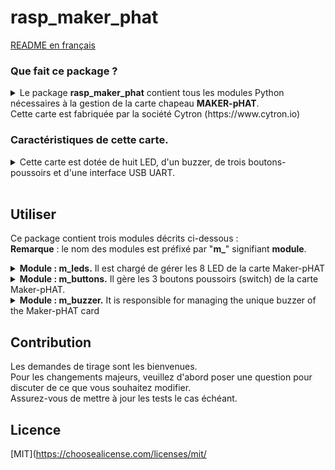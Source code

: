 # rasp_maker_phat

[README en français](./FR_README.md)

### Que fait ce package ?
<details>
<summary>Le package <b>rasp_maker_phat</b> contient tous les modules Python nécessaires à la gestion de la carte chapeau <b>MAKER-pHAT</b>.<br>Cette carte est fabriquée par la société Cytron (https://www.cytron.io)</summary><br>
   
Exemple de montages sur modules Raspberry Pi 3B+ ou Pi Zero.<br><br>

![](./maker-pHat-card-monted.png )

</details>


### Caractéristiques de cette carte.
<details>
<summary>Cette carte est dotée de huit LED, d'un buzzer, de trois boutons-poussoirs et d'une interface USB UART.<br><br></summary>

>- Sa taille est la même que celle d'un module Raspberry Pi Zero. Il s'intègre parfaitement à la série de types Pi Zero SBC<br>
(SBC : ordinateur monocarte)<br>
>- Il est également compatible avec les tailles Raspberry Pi : <br>
> - Taille standard : 3B/3B+/4B1GB/4B2GB/4B4GB<br>
> - Taille moyenne : 3A+<br>
> - Petite taille : Pi Zero/W/WH..<br>
>- Son brochage est entièrement compatible avec le Bus GPIO des modules Raspberry.
>- Les 8 LEDs sont sélectionnables via les pins GPIO (17, 18, 27, 22, 25, 12, 13, 19) en mode BCM.<br>
>- Les trois boutons poussoirs sont programmables via les broches GPIO (21,19,20) en mode BCM. <br>
>- Le Buzzer peut être activé sur la broche (GPIO 26) en mode BCM.<br>
>- Les broches GPIO affectées à chaque fonctionnalité sont clairement identifiées (sérigraphiées) sur le circuit imprimé.<br>Y compris SPI, UART, I2C, 5V, 3.3V, et GND.<br>
>- Son entrée USB fait office d'entrée d'alimentation et de ports UART.
>- Sa tension d'entrée USB est de 5v. La source peut être un PC, une batterie externe ou un adaptateur secteur.<br>
     Il peut également être alimenté par le BUS 5V du module Raspberry Pi.

  <br><br>
**Pour plus d'informations, consulter le site du fabricant** [CyTRON](https://www.cytron.io/c-raspberry-pi-hat#/-c616/cytron-m11/sort=p.number_sales/order=DESC/limit=20/minPrice=/maxPrice=)<br><br>>


![](/Documents/EN_Maker-pHAT_Overview.png)


</details>

## Utiliser

Ce package contient trois modules décrits ci-dessous :
<br>**Remarque** : le nom des modules est préfixé par "**m_**" signifiant **module**.

<details>
<summary><b>Module : m_leds.</b> Il est chargé de gérer les 8 LED de la carte Maker-pHAT</summary><br>

> <details>
> <summary><b>Méthodes</b> :</summary><br>
>
>> <details>
>> <summary><b>flash( led_n , tempo = 1.0 )</b></summary><br>
>>
>>>- **AIM** : La LED concernée s'allume <b>ON</b>, puis <b>tempo</b> secondes plus tard la LED s'etteind. <br><br>
>>>- **PARAMETRE** :
>>> - **led_n** : indice des LED.
>>> - entier [0, 7]
>>> - led_n = 0 pour la LED à l'extrême droite de la carte Maker-pHAT.
>>> - led_n = 7 pour la LED à l'extrême gauche de la carte Maker-pHAT.<br><br>
>>> - **tempo** : float, ]0, oo[
>>> - Temps (en secondes) pendant lequel la Led 'led_n' sera **ON**. Passé ce délai, elle  passe à l'état **OFF**.<br>
>>> Par défaut **tempo** = 1,0 seconde<br><br>
>> </details>
>>
>> <details>
>> <summary><b>flash_mask(mask = 0xFF, tempo = 1.0)</b></summary><br>
>>
>>>- **AIM** : La ou les LED concernées s'allument, puis une fois le tempo écoulée, les mêmes LED s'éteignent.<br><br>
>>>- **PARAMETRE** :
>>> - **mask** : masque de 8 bits, chaque bit est associé à une LED.
>>> - **int** [0x00, 0xFF]
>>> - mask = 0x01 est associé à la LED située à l'extrême droite de la carte Maker-pHAT.
>>> - mask = 0x80 est associé à la LED située à l'extrême gauche de la carte Maker-pHAT.
>>> - mask = 0b01010101 = 0x55 est associé aux LEDS d'index {6, 4, 2, 0}
>>> - mask = 0xFF est associé aux LEDS  d'index {7, 6, 5, 4, 3, 2, 1, 0}<br><br>
>>> - **tempo** : **float**, ]0, oo[
>>> - Temps (en secondes) pendant lequel la ou les  Led seront **ON**. Passé ce délai, elles passeront à l'état **OFF**.<br>
>>> Par défaut **tempo** = 1,0 seconde<br><br>
>> </details>
>>
>> <details>
>> <summary><b>set_on_leds(mask = 0x00)</b></summary><br>
>>
>>>- **AIM** : La ou les LED concernées s'allument **ON**.</b></b>
>>>- **PARAMETRE** :
>>> - **mask** : masque de 8 bits, chaque bit est associé à une LED.
>>> - **int** [0x00, 0xFF]
>>> - mask = 0x01 est associé à la LED située à l'extrême droite de la carte Maker-pHAT.
>>> - mask = 0x80 est associé à la LED située à l'extrême gauche de la carte Maker-pHAT.
>>> - mask = 0b01010101 = 0x55 est associé aux LEDS d'index {6, 4, 2, 0}
>>> - mask = 0xFF est associé aux LEDS d'index {7, 6, 5, 4, 3, 2, 1, 0}<br><br>
>>> - **REMARQUE 1** : si masque = 0x00 alors l'état des 8 LED ne sera pas modifié.
>>> - **REMARQUE 2** : si une LED affectée par le masque est à l'état **ON**, alors l'état reste à **ON**.
>> </details>
>>
>> <details>
>> <summary><b>set_off_leds(mask = 0x00)</b></summary><br>
>>
>>>- **AIM** : La ou les LED concernées s'éteignent **OFF**.</b></b>
>>>- **PARAMETRE** :
>>> - **mask** : masque de 8 bits, chaque bit est associé à une LED.
>>> - **int** [0x00, 0xFF]
>>> - mask = 0x01 est associé à la LED située à l'extrême droite de la carte Maker-pHAT.
>>> - mask = 0x80 est associé à la LED située à l'extrême gauche de la carte Maker-pHAT.
>>> - mask = 0b01010101 = 0x55 est associé aux LEDS d'index {6, 4, 2, 0}
>>> - mask = 0xFF est associé aux LEDS d'index {7, 6, 5, 4, 3, 2, 1, 0}<br><br>
>>> - **REMARQUE 1** : si mask = 0x00 alors l'état des 8 LED ne sera pas modifié.
>>> - **REMARQUE 2** : si une LED affectée par le masque est à l'état **OFF**, alors l'état reste à **OFF**.
>> </details>
>>
>> <details>
>> <summary><b>Exemple de code</b></summary><br>
>>
>>> ```python
>>> depuis rasp_maker_phat importer m_leds en tant que LED
>>>
>>> # Instanciation de classe
>>> leds = leds.Leds()
>>>
>>> # Allume la Led n°2 pendant une seconde (par défaut) puis s'éteind.
>>> leds.flash( 2 )
>>> # Allume la Led n°5 pendant 0,3 seconde puis s'éteind.
>>> leds.flash( 5, 0.3 )
>>>
>>> # Éteignez toutes les LED puis allumez uniquement les LED d'index impair.
>>> leds.set_off_leds(x0FF)
>>> leds.set_on_leds(x055)
>>>
>>> # On commence par eteindre toutes les LEDs
>>> # Puis, on allume toutes les LED paires pendant  1,5 seconde
>>> # Puis, on allume toutes les LED impaires pendant  2,6 secondes
>>> leds.set_off_leds(x0FF)
>>> leds.flash_mask( x055, 1.5 )
>>> leds.flash_mask( x0AA, 2.6 )
>>> ```
>> </details>
>>
>> `_______________________________________________________________________________________________`
> </details>
</details>

<details>
<summary><b>Module : m_buttons.</b> Il gère les 3 boutons poussoirs (switch) de la carte Maker-pHAT.</summary><br>

> <details>
> <summary><b>Getters</b> :</summary>
> <br>
>
>>- **list_of_switch_pins**<br>
>> renvoie la liste des pin_code BCM des 3 pins associées aux 3  switchs dont les noms sont sérigraphiés de la carte Maker_pHAT.<br>
>>- **list_of_switch_names**<br>
>> renvoie la liste des noms des switchs qui sont sérigraphiés sur la carte maker-pHAT.<br>
>>- **dico_switch_name_to_pin_code**<br>
>> renvoie le dictionnaire des couples (switch_name, pin_code) où switch_name est la clé.<br>
>>- **dico_pin_code_to_switch_name**<br>
>> renvoie le dictionnaire des couples (pin_code, switch_name) où code_pin est la clé.<br>
> </details>
>
> <details>
> <summary><b>Méthodes</b> :</summary><br>
>
>> <details>
>> <summary><b>logical_state_pins (list_of_switch_name)</b> :</summary><br>
>>
>>>- **OBJECTIF**<br>
>>> Renvoie l'état logique des trois switchs sous la forme d'un dictionnaire de trois paires **<Clé, valeur>**.<br>
>>> Où **Key** est le nom du switch et **valeur** est l'**état logique de la broche** associée au switch.<br>
>>> Le dictionnaire contient autant de paires que de noms de switchs valides,et différents qui sont demandés dans le paramètre d'entrée.<br><br>
>>>- **PARAMÈTRE**
>>> - **list_of_switch_name** :
>>> - Quels sont les types de données autorisés ou interdits pour le paramètre d'entrée.<br>
>>> - SI c'est un **str** : Dans ce cas, un seul nom de switch est autorisé. Il s'agira alors soit de **"sw1"**, soit de **"sw2"**, soit de **"sw3"**..<br>
>>> - SI c'est un **tuple** : **NON AUTORISÉ**.<br>
>>> - SI c'est une **list** : Dans ce cas cette liste doit contenir un ou plusieurs noms de switch parmi : **"sw1"** et/ou **"sw2"** et/ou **"sw3" **.<br>
>>> L'ordre n'a pas d'importance et la répétition accidentelle d'un nom n'a aucune conséquence..<br><br>
>>> - **Rappel** : <br>
>>> - Soyez prudent lorsque vous utilisez l'instruction print.<br>
>>> N'oubliez pas d'alterner entre guillemets doubles et guillemets simples.<br>
>>> ```
>>> print( f"les états sont { x.logical_state_pins( ['sw1', 'sw3'] ) } " )
>>> print( les états f sont { x.logical_state_pins( ["sw1", "sw3"] ) } ' )
>>> ```
>>> - **Attention** : <br>
>>> - Si le nom du switch ne figure pas parmi **"sw1"** ou **"sw2"** ou **"sw3"** Alors une **KeyError** sera levée.<br>
>>> L'interception et le traitement de cette erreur relèvent de la responsabilité de l'utilisateur.<br><br>
>>>- **RETOUR**<br>
>>> - L'état logique d'une broche prend trois formes
>>> - str **"ON"** qui signifie *le switch est à l'état enfoncé*.<br>
>>> - str **OFF"** qui signifie *le switch est à l'état relâché*.<br>
>>> - **None** ce qui signifie que *le switch n'a pas été initialisé*, la requête n'a aucun sens.<br><br>
>>> - exemples de syntaxe autorisée
>>>
>>> - l'entrée est une str.<br>
>>> ```
>>> logical_state_pins( "sw1" ) --> { "sw1": "ON" }
>>> logical_state_pins( "sw2" ) --> { "sw2": None }
>>> ```
>>> - l'entrée est une liste.
>>> ```
>>> logical_state_pins( ["sw3"] ) --> { "sw3":"OFF" }
>>> logical_state_pins( ["sw1", "sw2", "sw3"] ) --> { "sw1": "ON", "sw2": none, "sw3": "OFF" }
>>> ```
>> </details>
>>
>> <details>
>> <summary><b>add_event_detect_switch (switch_name, trigger = GPIO.FALLING, callback = vide, temps de rebond = 50)</b> :</summary><br>
>>
>>>- **OBJECTIF**<br>
>>> Crée un thread qui surveille les actions effectuées sur le switch (**switch_name**) de la carte Maker-pHat.<br>
>>> L'action (**trigger**) consistera à appuyer ou à relâcher ou les deux.<br>
>>> Dès que l'action apparaît, le thread appellera la fonction (**callback**) qui traitera l'action sur le switch.<br><br>
>>>- **PARAMÈTRES**
>>> - **switch_name** : str dans l'ensemble "**sw1**", "**sw2**", "**sw3**" .<br>
>>> - C'est le nom du switch de la carte Maker-pHat qui sera surveillé par le thread.<br><br>
>>> - **trigger** : indique sur quel front du signal le traitement sera déclenché.
>>> - int seulement trois valeurs possibles [GPIO.FALLING (appuyer), GPIO.RISING (relâcher) , GPIO.BOTH (appuyer ou relâcher]
>>> - Toutes les actions sur un interrupteur déclencheront un traitement soit sur le front montant du signal, soit sur le front descendant, ou les deux.<br>
>>> Dans ce dernier cas le traitement sera déclenché deux fois.<br><br>
>>> - **callback** : ce paramètre est le nom de la fonction qui sera appelée par le thread pour traiter l'événement.<br>
>>> - Le nom par défaut est **empty**.<br>
>>> Où **empty** est une fonction interne à la classe, et cette fonction ne fait rien (pass).
>>> - Si vous ne redéfinissez pas le paramètre de rappel, un thread sera quand même créé.<br>
>>> Lorsqu'un événement se produit, la fonction **empty** sera appelée mais elle ne produira aucun effet.<br>
>>> - **Attention** :<br>
>>> Le nom de la fonction de traitement n'est pas une **str**.<br>
>>> Par conséquent, ce nom ne doit pas être écrit entre guillemets ou guillemets doubles, comme le sont généralement les str.
>>> <br><br>
>>> - **bouncetime** : temps nécessaire pour stabiliser l'état du switch.
>>> - int [0,oo[.<br>
>>> - L'unité est la milliseconde. Par défaut, sa valeur est fixée à 5O ms. <br>
>>> - **Réduire** cette valeur risque de rendre le traitement de l'évènement instable.<br>
>>> Il existe un risque que pour une même action le traitement soit ensuite lancé plusieurs fois de suite.<br>
>>> - **L'augmentation** de cette valeur retarde le traitement de l'action du switch.<br><br>
>> </details>
>>
>> <details>
>> <summary><b>cleanup (switch_names = None)</b> :</summary>
>> <br>
>>
>>>- **OBJECTIF**<br>
>>> - Le(s) switch(s) mentionné(s) dans le paramètre (switch_names) entraîneront :
>>> - La désactivation de chacune des pin (pin_code) associées à ces switchs.
>>> - Mise des pins dans un état électrique n'entraînant aucun risque de destruction de la carte Raspberry
>>> - Arrêter et détruire les threads concernés.
>>> - Après cette commande, toutes les actions sur les switchs concernés n'auront plus aucun effet..<br><br>
>>>- **PARAMETRE**<br>
>>> - **switch_name** : Plusieurs écritures et types sont possibles.<br><br>
>>> - Si ce paramètre n'est pas spécifié, alors sa valeur par défaut sera **None**<br>
>>> Dans ce cas, les trois switchs **sw1**", "**sw2**" et "**sw3**" seront purgéss.<br>
>>> Après cette commande, toute action sur les switchs de la carte Maker-pHAT n'aura aucun effet.<br><br>
>>> - str **sw1**" ou "**sw2**" ou "**sw3**". Un seul nom de switch à la fois sera purgé.<br><br>
>>> - La liste ou le tuple ne doit contenir que les termes **"sw1"** et/ou **"sw2"** et/ou **"sw3"**<br>
>>> **Remarque**<br>
>>> - Ecrire [ "sw1", "sw2", "sw3" ] équivaut à ne pas saisir de valeur pour ce paramètre (cas None).<br>
>>> - L'ordre des noms de switchs dans la liste n'a pas d'importance.<br>
>>> - Une répétition accidentelle du nom d'un switch n'a aucune conséquence.<br>
>>> À la première occurrence du nom du switch, il sera purgé.<br><br>
>> </details>
>>
>> <details>
>> <summary><b>Details sur l'écriture des fonctions de callback</b> :</summary>
>> <br>
>>
>>> <details>
>>> <summary><b>Combien de formats sont autorisés ? :</b> :</summary>
>>> <br>
>>>
>>>
>>>> ```python
>>>> # Premier format possible
>>>> # args est un tuple qui ne contient qu'un seul élément.
>>>> # Cet élément est le code BCM du code PIN à l'origine de l'événement, et **args[0]** est la valeur de ce code PIN.
>>>> def your_function_name(*args) :
>>>>     code_pin = arguments[0]
>>>>     votre code
>>>>
>>>> # Deuxième format possible
>>>> # pin_code est le code BCM du pin provoquant l'événement
>>>>     def your_function_name (pin_code) :
>>>>     votre code
>>>> ```
>>> </details>
>>>
>>> <details>
>>> <summary><b>Combien de fonctions callback devons-nous créer ? :</b> :</summary>
>>> <br>
>>>>
>>>> ```python
>>>> # PREMIÈRE POSSIBLE
>>>> # Une fonction par switch que vous souhaitez surveiller, par exemple sw1 et sw3
>>>> # Dans ce cas, le paramètre d'entrée n'a pas d'importance puisqu'il est connu à l'avance, mais
>>>> # le format de ce paramètre doit être indiqué même s'il ne sera pas utilisé dans votre code
>>>>
>>>> def name_of_your_SW1_callback_function ( format d'entrée choisi) :
>>>>     votre code pour traiter le switch sw1
>>>>
>>>> def name_of_your_SW3_callback_function ( format d'entrée choisi) :
>>>>     votre code pour traiter le switch sw3
>>>> #---------------------------------------------- ---------------
>>>>
>>>> # DEUXIÈME POSSIBILITÉ
>>>> # Une seule fonction commune à tous les interrupteurs.
>>>> # C'est votre code qui adaptera le traitement en fonction du paramètre de saisie, quel que soit son format
>>>> def name_of_your_COMMON_callback_function(pin_code) :
>>>>     si pin_code == PIN_CODE_SW1 :
>>>>         votre code pour le switch sw1
>>>>
>>>>     elif pin_code == PIN_CODE_SW2 :
>>>>         votre code pour le switch sw2
>>>>
>>>>     elif pin_code == PIN_CODE_SW3 :
>>>>         votre code pour le switch sw3
>>>>
>>>>     else:
>>>>         votre code pour Erreur (normalement ce cas est impossible)
>>>> ```
>>> </details>
>>>
>>> <details>
>>> <summary><b>Comment traiter les événements dans le cas où trigger == GPIO.BOTH ? :</b> :</summary>
>>> <br>
>>>
>>>> Vous n'obtiendrez aucune information sur l'action sur le switch.<br>
>>>> S'agit-il d'une pression ou d'un relâchement de l'interrupteur ? Impossible de le savoir.<br>
>>>> Le paramètre d'entrée de votre fonction de rappel ne contiendra pas cette information, il contiendra uniquement le code PIN.
>>>> <br>
>>>>
>>>> ```python
>>>>
>>>> # CAS LE PLUS SIMPLE
>>>> # Peu importe que le déclenchement de l'appel soit dû à une action d'appui ou de relâchement sur l'interrupteur.
>>>> # Par exemple sur le switch sw1, et quel que soit le type d'événement déclencheur
>>>>
>>>> def name_of_your_BOTH_callback_function_on_SW1 (chosen_parameter_format) :
>>>> x.votre code pour le switch sw1
>>>>
>>>> #---------------------------------------------- ---------------
>>>>
>>>>
>>>>
>>>> # CAS UN LÉGÈREMENT MOINS SIMPLE
>>>> # En fonction de l'état logique du switch vous sélectionnez le traitement prévu pour le type d'événement approprié
>>>>
>>>> def name_of_your_BOTH_callback_function_on_SW1 (chosen_parameter_format) :
>>>> si x.logical_state_pins( 'sw1' ) == "ON" :
>>>> x.votre code pour l'interrupteur sw1 sur front DESCENDANT
>>>>
>>>> elif x.logical_state_pins( 'sw1' ) == "OFF" :
>>>> x.votre code pour switch sw1 sur front MONTANT
>>>>
>>>> else : # Aucun cas mais c'est impossible
>>>> réussir
>>>>
>>>> #---------------------------------------------- ---------------
>>>>
>>>>
>>>>
>>>> # CAS PLUS COMPLEXE
>>>> # Vous devez utiliser deux fonctions de rappel
>>>> # -- Un pour l'action d'appuyer sur l'interrupteur.
>>>> # -- Un autre lorsque l'action disparaît.
>>>> # Le principe est que chaque fonction de rappel se désactive et active la fonction de rappel opposée.
>>>> # Ce sont deux fonctions miroir
>>>> #
>>>> # Exemple pour le switch sw3 (inst_button)
>>>>
>>>> inst_buttons = boutons.Boutons()
>>>>
>>>> def name_of_your_FALLING_callback_function_SW3(pin_code) :
>>>> # vous désactivez la fonction de rappel traitant le déclencheur FALLING, et activez la fonction de rappel traitant le déclencheur RISING
>>>> # La classe Buttons vous permet de faire cela en une seule commande
>>>> inst_buttons.add_event_detect_switch( "sw3", GPIO.RISING, nom_de_votre_RISING_callback_function_SW3)
>>>>
>>>> # votre code spécifique pour l'événement FALLING commence ici
>>>> votre code....
>>>>
>>>>
>>>> def name_of_your_RISING_callback_function_SW3(pin_code) :
>>>> # vous désactivez la fonction de rappel traitant le déclencheur RISING, et activez la fonction de rappel traitant le déclencheur FALLING
>>>> # La classe Buttons vous permet de faire cela en une seule commande
>>>> inst_buttons.add_event_detect_switch( "sw3", GPIO.FALLING, nom_de_votre_FALLING_callback_function_SW3)
>>>>
>>>> # votre code spécifique pour l'événement RISING commence ici
>>>> votre code....
>>>> ```
>>>> </details>
>>>>
>>> </details>
>>>
>>> <details>
>>> <summary><b>Exemple de code</b></summary>
>>> <br>
>>>
>>>> ```python
>>>> mais = Boutons()
>>>>
>>>> # Déclaration des fonctions de traitement d'événements (fonction de rappel)
>>>> def test_button_sw1(*args) :
>>>> print(f"ici traitement sw1, args : {args}" )
>>>>
>>>> def test_button_sw2(*args) :
>>>> print(f"ici traitement sw2, args[0] : {args[0]}" )
>>>>
>>>> def test_button_sw3(pin_code) :
>>>> print(f"ici traitement sw3, pin_code : {pin_code}" )
>>>>
>>>> def common_test_button_switch(pin_code) :
>>>> print(f"Traitement COMMON : Événement sur pin_code {pin_code}")
>>>>
>>>> déf Rising_event_detected_on_sw1 (pin_code) :
>>>> buts.add_event_detect_switch("sw1", GPIO.FALLING, tombant_event_detected_on_sw1)
>>>> print(f"States : {buts.logical_state_pins('sw1')}")
>>>> print(f"rising_event : pin {pin_code}" )
>>>>
>>>> def falling_event_detected_on_sw1(pin_code ):
>>>> buts.add_event_detect_switch("sw1", GPIO.RISING,ising_event_detected_on_sw1)
>>>> print(f"States : {buts.logical_state_pins('sw1')}")
>>>> print(f"falling_event : pin {pin_code}" )
>>>>
>>>>
>>>>
>>>>    # Assignment of treads monitoring events occurring on each switch
>>>>    # Each switch has its own callback function.
>>>>    buts.add_event_detect_switch("sw1", GPIO.FALLING, test_button_sw1)
>>>>    buts.add_event_detect_switch("sw2", GPIO.RISING , test_button_sw2)
>>>>    buts.add_event_detect_switch("sw3", GPIO.BOTH   , test_button_sw3)
>>>>
>>>>
>>>>    print("\nYou can now push the button to test them FALLING, RISING, BOTH" )
>>>>    time.sleep(7)
>>>>
>>>>    # Reassign threads monitoring events occurring on each switch
>>>>    # All switches have the same callback function.
>>>>    buts.add_event_detect_switch("sw1", GPIO.FALLING, common_test_button_switch)
>>>>    buts.add_event_detect_switch("sw2", GPIO.RISING , common_test_button_switch)
>>>>    buts.add_event_detect_switch("sw3", GPIO.BOTH   , common_test_button_switch)
>>>>    print("\nYou can now push the button to test them with the same callback function")
>>>>    time.sleep(7)
>>>>
>>>>    # Now we deactivate all switches
>>>>    print("\nCleanup all switch. Now no more reaction from the switches")
>>>>    print(f"states befor cleanup : {buts.logical_state_pins(buts.list_of_switch_names)}")
>>>>    buts.cleanup(  )
>>>>    print(f"states after cleanup : {buts.logical_state_pins(buts.list_of_switch_names)}")
>>>>    time.sleep(4)
>>>>
>>>>    # Only callback function of sw1 is activated t_detect_switch/
>>>>    print("\nOnly switch SW1 is re-activated. with BOTH trigger. The callback function will be twice callet. Test  it" )
>>>>    print(f"States befor add_event_detect_switch : {buts.logical_state_pins(buts.list_of_switch_names)}")
>>>>    buts.add_event_detect_switch("sw1", GPIO.BOTH, test_button_sw1)
>>>>    print(f"States after add_event_detect_switch : {buts.logical_state_pins(buts.list_of_switch_names)}")
>>>>    time.sleep(4)
>>>>
>>>>    # To detect front up and front down
>>>>    buts.add_event_detect_switch("sw1", GPIO.FALLING, falling_event_detected_on_sw1)
>>>>    print("\nFinally we simulate the BOTH trigger with two callback functions on the sw1")
>>>>    time.sleep(7)
>>>>    print()
>>>>
>>>>  ```
>>>  </details>
>>>
>>>`_______________________________________________________________________________`
>>  </details>
>
>  </details>

<details>   
<summary><b>Module  : m_buzzer.</b> It is responsible for managing the unique buzzer of the Maker-pHAT card</summary><br>
   
>  <details>
>  <summary><b>Methodes</b> :</summary><br> 
>
>>  <details>
>>  <summary><b>beep (beep_duration = 1.0)</b> :</summary><br>
>>
>>>-  **AIM** :  For a time expressed in seconds, the buzzer emits a sound.<br><br>
>>>-  **PARAMETERS**
>>>      -  **beep_duration** : float in ]0, oo[.<br>
>>>      -  Unit seconds
>>>      -  Default value 1 second.
>>  </details> 
>>
>>  <details>
>>  <summary><b>beep_repeat (number_cycles = 2, beep_duration = 1.0, noiseless_duration = 1.0 )</b> :</summary><br>
>>
>>>-  **AIM**<br>
>>>     Buzzer beeps number_cycles times, and a cycle starts with a beep.<br>
>>> Le buzzer émet un son pendant beep_duration secondes et reste silencieux pendant noiseless_duration secondes à chaque cycle.<br><br>
>>>- **PARAMÈTRES**
>>> - **number_cycles** : Nombre de répétitions de cycle (bip-silencieux).<br>
>>> - int dans [2, 3, .. oo[.<br>
>>> - Exprimé en secondes <br>
>>> - Valeur par défaut 2.<br><br>
>>> - **beep_duration** : Temps pendant lequel le buzzer émet un son.<br>
>>> - flotte dans ]0, oo[.<br>
>>> - Exprimé en secondes.<br>
>>> - Valeur par défaut 1,0 seconde.<br><br>
>>> - **noiseless_duration** : Temps pendant lequel le buzzer reste silencieux.<br>
>>> - flotte dans ]0, oo[.<br>
>>> - Exprimé en secondes <br>
>>> - Valeur par défaut 1,0 seconde.<br><br>
>> </details>
>>
>> <details>
>> <summary><b>Exemple de code</b> :</summary><br>
>>
>>> ```python
>>> depuis rasp_maker_phat importer m_buzzer en tant que mb
>>>
>>>
>>> #créer l'obj buz à partir de la classe Buzzer
>>> buz = mb.Buzzer()
>>>
>>> # Buzzer allumé pendant une seconde (par défaut)
>>> buz.beep()
>>> time.sleep(1) # Faites une pause avant d'essayer une autre valeur de temps de bip
>>>
>>> # Buzzer allumé pendant 0,2 seconde
>>> buz.bip(0.2)
>>> time.sleep(1) # Pause avant d'essayer un cycle
>>>
>>> # Fonctionnement cyclique du buzzer
>>> # Cycle : ON pendant 0,1 seconde et OFF pendant 0,2 seconde.
>>> # Ce cycle est répété 5 fois
>>> buz.beep_repeat(5, 0.1, 0.2)
>>> ```
>>>
>>>`_______________________________________________________________________________________________`
>> </details>
> </details>
</details>
 
## Contribution
Les demandes de tirage sont les bienvenues.<br>
Pour les changements majeurs, veuillez d'abord poser une question pour discuter de ce que vous souhaitez modifier.<br>
Assurez-vous de mettre à jour les tests le cas échéant.<br>

## Licence

[MIT](https://choosealicense.com/licenses/mit/
